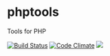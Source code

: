 phptools
========

Tools for PHP

[![Build Status](https://travis-ci.org/Noogic/phptools.svg?branch=master)](https://travis-ci.org/Noogic/phptools)
[![Code Climate](https://codeclimate.com/github/Noogic/phptools/badges/gpa.svg)](https://codeclimate.com/github/Noogic/phptools)
<a href="https://codeclimate.com/github/Noogic/phptools"><img src="https://codeclimate.com/github/Noogic/phptools/badges/coverage.svg" /></a>
